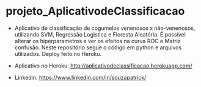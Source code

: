 # projeto_AplicativodeClassificacao

- Aplicativo de classificação de cogumelos venenosos x não-venenosos, utilizando SVM, Regressão Logistica e Floresta Aleatória. É possível alterar os hiperparametros e ver os efeitos na curva ROC e Matriz confusão.
  Neste repositório segue o código em python e arquivos utilizados.
  Deploy feito no Heroku.

- Aplicativo no Heroku: http://aplicativodeclassificacao.herokuapp.com/
- Linkedin: https://www.linkedin.com/in/souzapatrick/
